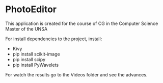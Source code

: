 # PhotoEditor
This application is created for the course of CG in the Computer Science Master of the UNSA

For install dependencies to the project, install:

- Kivy
- pip install scikit-image
- pip install scipy
- pip install PyWavelets

For watch the results go to the Videos folder and see the advances.
